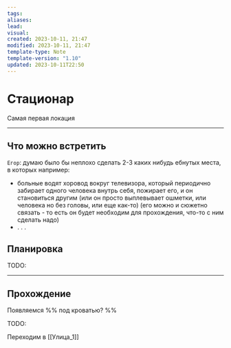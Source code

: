 ```yaml
---
tags: 
aliases: 
lead: 
visual: 
created: 2023-10-11, 21:47
modified: 2023-10-11, 21:47
template-type: Note
template-version: "1.10"
updated: 2023-10-11T22:50
---
```


# Стационар

Самая первая локация

--- 
## Что можно встретить
`Егор`: думаю было бы неплохо сделать 2-3 каких нибудь ебнутых места, в которых например:
- больные водят хоровод вокруг телевизора, который периодично забирает одного человека внутрь себя, пожирает его, и он становиться другим (или он просто выплевывает ошметки, или человека но без головы, или еще как-то)
  (его можно и сюжетно связать - то есть он будет необходим для прохождения, что-то с ним сделать надо)
- . . .

## Планировка
TODO:

---
## Прохождение
Появляемся %% под кроватью? %%

TODO:

Переходим в [[Улица_1]]